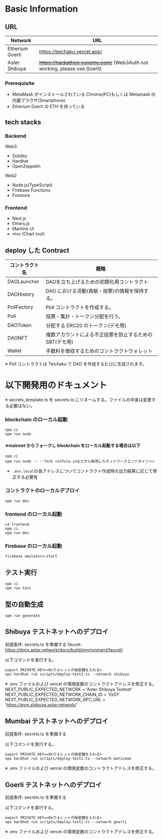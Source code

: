 # Basic Information

## URL

| Network | URL |
| --- | --- |
| Etherium Goerli | https://teichaku.vercel.app/ |
| Aster Shibuya | ~~https://hackathon.yunomy.com/~~ (Web3Auth not working, please use Goerli) |


### Prerequisite

- MetaMask がインストールされている Chrome(PC)もしくは Metamask の内蔵ブラウザ(Smartphone)
- Etherium Goerli の ETH を持っている

## tech stacks

### Backend

Web3
- Solidity
- Hardhat
- OpenZeppelin

Web2
- Node.js(TypeScript)
- Firebase Functions
- Firestore

### Frontend

- Next.js
- Ethers.js
- Mantine UI
- nivo (Chart tool)

## deploy した Contract

| コントラクト名 | 概略                                                     | 
| -------------- | -------------------------------------------------------- | 
| DAOLauncher         |  DAOを立ち上げるための初期化用コントラクト |
| DAOHistory     | DAO における活動(貢献・投票)の情報を保持する。           | 
| PollFactory    | Poll コントラクトを作成する。   | 
| Poll           | 投票・集計・トークン分配を行う。                         | 
| DAOToken       | 分配する ERC20 のトークン(デモ用)                        | 
| DAONFT         | 複数アカウントによる不正投票を防止するための SBT(デモ用) |
| Wallet         |  手数料を徴収するためのコントラクトウォレット |


※ Poll コントラクトは Teichaku で DAO を作成するたびに生成されます。



# 以下開発用のドキュメント

※ secrets_template.ts を secrets.ts にリネームする。ファイルの中身は変更する必要はない。

### blockchain のローカル起動

```
npm ci
npm run node
```

#### ※mainnet からフォークし blockchain をローカル起動する場合は以下

```
npm ci
npm run node -- --fork <infura.ioなどから取得したネットワークエンドポイント>
```

- `.env.local`の各アドレスについてコントラクト作成時の出力結果に応じて修正する必要有

### コントラクトのローカルデプロイ

```
npm run dev
```

### frontend のローカル起動

```
cd frontend
npm ci
npm run dev
```

### Firebase のローカル起動

```
firebase emulators:start
```

## テスト実行

```
npm ci
npm run test
```

## 型の自動生成

```
npm run generate
```

## Shibuya テストネットへのデプロイ

前提条件: secrets.ts を準備する
faucet: https://docs.astar.network/docs/build/environment/faucet/

以下コマンドを実行する。

```
export PRIVATE_KEY=<0xウォレットの秘密鍵を入れる>
npx hardhat run scripts/deploy-test1.ts --network shibuya
```

※ .env ファイルおよび vercel の環境変数のコントラクトアドレスを修正する。
NEXT_PUBLIC_EXPECTED_NETWORK = 'Aster Shibuya Testnet'
NEXT_PUBLIC_EXPECTED_NETWORK_CHAIN_ID = '0x51'
NEXT_PUBLIC_EXPECTED_NETWORK_RPC_URL = 'https://evm.shibuya.astar.network/'

## Mumbai テストネットへのデプロイ

前提条件: secrets.ts を準備する

以下コマンドを実行する。

```
export PRIVATE_KEY=<0xウォレットの秘密鍵を入れる>
npx hardhat run scripts/deploy-test1.ts --network maticmum
```

※ .env ファイルおよび vercel の環境変数のコントラクトアドレスを修正する。

## Goerli テストネットへのデプロイ

前提条件: secrets.ts を準備する

以下コマンドを実行する。

```
export PRIVATE_KEY=<0xウォレットの秘密鍵を入れる>
npx hardhat run scripts/deploy-test1.ts --network goerli
```

※ .env ファイルおよび vercel の環境変数のコントラクトアドレスを修正する。
